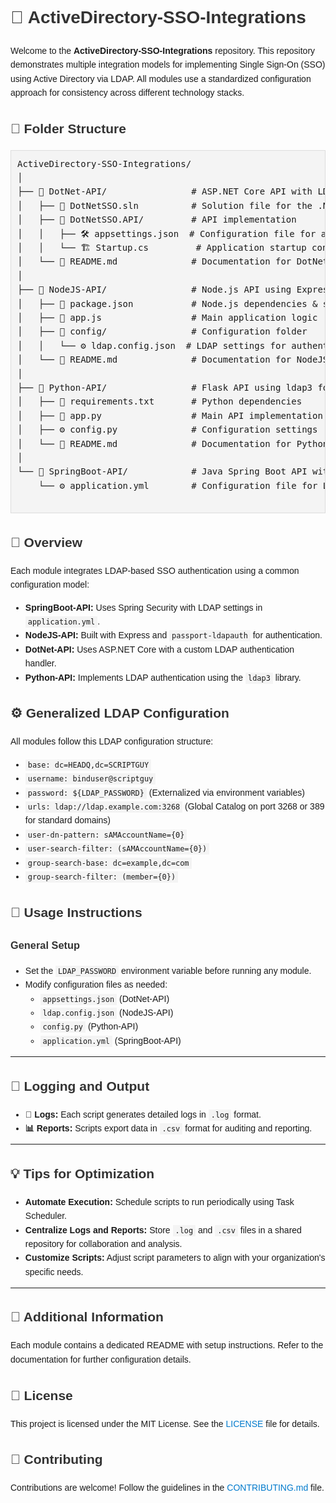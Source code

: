 <!DOCTYPE html>
<html lang="en">
<head>
  <meta charset="UTF-8">
  <title>🔹 ActiveDirectory-SSO-Integrations</title>
  <style>
    body { font-family: Arial, sans-serif; line-height: 1.6; padding: 20px; }
    pre { background: #f4f4f4; padding: 10px; border: 1px solid #ddd; }
    code { background: #f4f4f4; padding: 2px 4px; }
    h1, h2, h3 { color: #333; }
    a { color: #007acc; text-decoration: none; }
    a:hover { text-decoration: underline; }
  </style>
</head>
<body>

  <h1>🔹 ActiveDirectory-SSO-Integrations</h1>
  <p>
    Welcome to the <strong>ActiveDirectory-SSO-Integrations</strong> repository. This repository demonstrates multiple integration models for implementing Single Sign-On (SSO) using Active Directory via LDAP. All modules use a standardized configuration approach for consistency across different technology stacks.
  </p>

  <h2>📁 Folder Structure</h2>
  <pre>
ActiveDirectory-SSO-Integrations/
│
├── 📂 DotNet-API/                # ASP.NET Core API with LDAP authentication
│   ├── 📄 DotNetSSO.sln          # Solution file for the .NET project
│   ├── 📂 DotNetSSO.API/         # API implementation
│   │   ├── 🛠️ appsettings.json  # Configuration file for app settings
│   │   └── 🏗️ Startup.cs         # Application startup configuration
│   └── 📖 README.md              # Documentation for DotNet-API
│
├── 📂 NodeJS-API/                # Node.js API using Express & passport-ldapauth
│   ├── 📜 package.json           # Node.js dependencies & scripts
│   ├── 📝 app.js                 # Main application logic
│   ├── 📂 config/                # Configuration folder
│   │   └── ⚙️ ldap.config.json  # LDAP settings for authentication
│   └── 📖 README.md              # Documentation for NodeJS-API
│
├── 📂 Python-API/                # Flask API using ldap3 for LDAP authentication
│   ├── 📄 requirements.txt       # Python dependencies
│   ├── 📝 app.py                 # Main API implementation
│   ├── ⚙️ config.py              # Configuration settings
│   └── 📖 README.md              # Documentation for Python-API
│
└── 📂 SpringBoot-API/            # Java Spring Boot API with LDAP authentication
    └── ⚙️ application.yml        # Configuration file for LDAP settings
  </pre>

  <h2>📝 Overview</h2>
  <p>
    Each module integrates LDAP-based SSO authentication using a common configuration model:
  </p>
  <ul>
    <li><strong>SpringBoot-API:</strong> Uses Spring Security with LDAP settings in <code>application.yml</code>.</li>
    <li><strong>NodeJS-API:</strong> Built with Express and <code>passport-ldapauth</code> for authentication.</li>
    <li><strong>DotNet-API:</strong> Uses ASP.NET Core with a custom LDAP authentication handler.</li>
    <li><strong>Python-API:</strong> Implements LDAP authentication using the <code>ldap3</code> library.</li>
  </ul>

  <h2>⚙️ Generalized LDAP Configuration</h2>
  <p>All modules follow this LDAP configuration structure:</p>
  <ul>
    <li><code>base: dc=HEADQ,dc=SCRIPTGUY</code></li>
    <li><code>username: binduser@scriptguy</code></li>
    <li><code>password: ${LDAP_PASSWORD}</code> (Externalized via environment variables)</li>
    <li><code>urls: ldap://ldap.example.com:3268</code> (Global Catalog on port 3268 or 389 for standard domains)</li>
    <li><code>user-dn-pattern: sAMAccountName={0}</code></li>
    <li><code>user-search-filter: (sAMAccountName={0})</code></li>
    <li><code>group-search-base: dc=example,dc=com</code></li>
    <li><code>group-search-filter: (member={0})</code></li>
  </ul>

  <h2>🚀 Usage Instructions</h2>

  <h3>General Setup</h3>
  <ul>
    <li>Set the <code>LDAP_PASSWORD</code> environment variable before running any module.</li>
    <li>Modify configuration files as needed:
      <ul>
        <li><code>appsettings.json</code> (DotNet-API)</li>
        <li><code>ldap.config.json</code> (NodeJS-API)</li>
        <li><code>config.py</code> (Python-API)</li>
        <li><code>application.yml</code> (SpringBoot-API)</li>
      </ul>
    </li>
  </ul>

  <hr />

  <h2>📝 Logging and Output</h2>
  <ul>
    <li><strong>📄 Logs:</strong> Each script generates detailed logs in <code>.log</code> format.</li>
    <li><strong>📊 Reports:</strong> Scripts export data in <code>.csv</code> format for auditing and reporting.</li>
  </ul>

  <hr />

  <h2>💡 Tips for Optimization</h2>
  <ul>
    <li><strong>Automate Execution:</strong> Schedule scripts to run periodically using Task Scheduler.</li>
    <li><strong>Centralize Logs and Reports:</strong> Store <code>.log</code> and <code>.csv</code> files in a shared repository for collaboration and analysis.</li>
    <li><strong>Customize Scripts:</strong> Adjust script parameters to align with your organization's specific needs.</li>
  </ul>

  <hr />

  <h2>📌 Additional Information</h2>
  <p>
    Each module contains a dedicated README with setup instructions. Refer to the documentation for further configuration details.
  </p>

  <h2>📜 License</h2>
  <p>
    This project is licensed under the MIT License. See the <a href="LICENSE" target="_blank">LICENSE</a> file for details.
  </p>

  <h2>🤝 Contributing</h2>
  <p>
    Contributions are welcome! Follow the guidelines in the <a href="CONTRIBUTING.md" target="_blank">CONTRIBUTING.md</a> file.
  </p>

</body>
</html>
